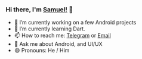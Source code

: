 ### Hi there, I'm [Samuel!](https://samuelbernard147.github.io/) 👋
<!-- - 🔭 I’m an Android Developer working at [MNC Play](https://www.mncplay.id). -->
- 🔭 I’m currently working on a few Android projects
- 🌱 I’m currently learning Dart.
- 📫 How to reach me: [Telegram](https://t.me/SamuelBernard) or [Email](samuelbjeffersen@gmail.com)
- 💬 Ask me about Android, and UI/UX
- 😄 Pronouns: He / Him
<!-- - ⚡ Fun fact: 
 - Working towards an Associate Android Developer Certification. 
 - Love photography. 
 - Prefer tea to coffe.
-->

<!--
**SamuelBernard147/SamuelBernard147** is a ✨ _special_ ✨ repository because its `README.md` (this file) appears on your GitHub profile.

Here are some ideas to get you started:

- 🔭 I’m currently working on ...
- 🌱 I’m currently learning ...
- 👯 I’m looking to collaborate on ...
- 🤔 I’m looking for help with ...
- 💬 Ask me about ...
- 📫 How to reach me: ...
- 😄 Pronouns: ...
- ⚡ Fun fact: ...
-->
